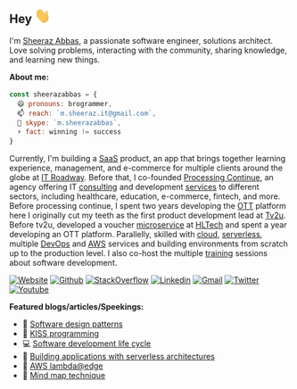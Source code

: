 ## Hey <img src="./Hi.gif" width="29px">
I'm <a href="https://sheerazabbas.github.io" target="_blank" title="Sheeraz Abbas">Sheeraz Abbas</a>, a passionate software engineer, solutions architect. Love solving problems, interacting with the community, sharing knowledge, and learning new things.</br>

**About me:**
```js
const sheerazabbas = {
  😄 pronouns: brogrammer,
  📫 reach: `m.sheeraz.it@gmail.com`,
  💬 skype: `m.sheerazabbas`,
  ⚡ fact: winning != success
}
```

Currently, I'm building a <a target="_blank" href="#">SaaS</a> product, an app that brings together learning experience, management, and e-commerce for multiple clients around the globe at <a target="_blank" href="https://itroadway.com">IT Roadway</a>.
Before that, I co-founded <a target="_blank" href="https://processingcontinue.com">Processing Continue</a>, an agency offering IT <a target="_blank" href="#">consulting</a> and development <a target="_blank" href="#" >services</a> to different sectors, including healthcare, education, e-commerce, fintech, and more.
Before processing continue, I spent two years developing the <a target="_blank" href="#" >OTT</a> platform here I originally cut my teeth as the first product development lead at <a target="_blank" href="https://www.linkedin.com/company/tv2ulahore">Tv2u</a>.
Before tv2u, developed a voucher <a target="_blank" href="#" >microservice</a> at <a target="_blank" href="https://www.hltech.io">HLTech</a> and spent a year developing an OTT platform.
Parallelly, skilled with <a target="_blank" href="#" >cloud</a>, <a target="_blank" href="#" >serverless</a>, multiple <a target="_blank" href="#" >DevOps</a> and <a target="_blank" href="#" >AWS</a> services and building environments from scratch up to the production level.
I also co-host the multiple <a target="_blank" href="#" >training</a> sessions about software development.


[![Website](https://img.shields.io/badge/-sheerazabbas.github.io-0078D4?style=flat&logo=Homepage&logoColor=white)](https://sheerazabbas.github.io/)
[![Github](https://img.shields.io/badge/-@sheerazabbas-000?style=flat&logo=Github&logoColor=white)](https://sheerazabbas.github.io/)
[![StackOverflow](https://img.shields.io/badge/sheerazabbas-%23F58025?style=flat&logo=stackoverflow&logoColor=white)](https://stackoverflow.com/users/7955629/sheerazabbas)
[![Linkedin](https://img.shields.io/badge/-LinkedIn-blue?style=flat&logo=Linkedin&logoColor=white)](https://www.linkedin.com/in/m-sheeraz-it/)
[![Gmail](https://img.shields.io/badge/-m.sheeraz.it-c14438?style=flat&logo=Gmail&logoColor=white)](mailto:m.sheeraz.it@gmail.com)
[![Twitter](https://img.shields.io/badge/-msheerazabbas-000?style=flat&logo=X&logoColor=white)](https://x.com/msheerazabbas)
[![Youtube](https://img.shields.io/badge/-@sheeraz-c14438?style=flat&logo=Youtube&logoColor=white)](https://www.youtube.com/@sheeraz-brogrammer)


**Featured blogs/articles/Speekings:**
- 📖 [Software design patterns](https://sheerazabbas.github.io/)
- 🚀 [KISS programming](https://sheerazabbas.github.io/)
- 💻 [Software development life cycle](https://sheerazabbas.github.io/)
- 🌟 [Building applications with serverless architectures](https://sheerazabbas.github.io/)
- 👏 [AWS lambda@edge](https://sheerazabbas.github.io/)
- 🧠 [Mind map technique](https://sheerazabbas.github.io/)
